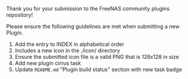 Thank you for your submission to the FreeNAS community plugins repository!

Please ensure the following guidelines are met when submitting a new Plugin.

1. Add the entry to INDEX in alphabetical order
2. Includes a new icon in the ./icon/ directory
3. Ensure the submitted icon file is a valid PNG that is 128x128 in size
4. Add new plugin cirrus task
5. Update `README.md` "Plugin build status" section with new task badge